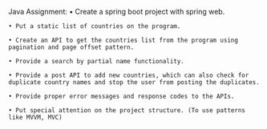 Java Assignment:
    • Create a spring boot project with spring web.

    • Put a static list of countries on the program.

    • Create an API to get the countries list from the program using pagination and page offset pattern.

    • Provide a search by partial name functionality.

    • Provide a post API to add new countries, which can also check for duplicate country names and stop the user from posting the duplicates.

    • Provide proper error messages and response codes to the APIs.

    • Put special attention on the project structure. (To use patterns like MVVM, MVC)
